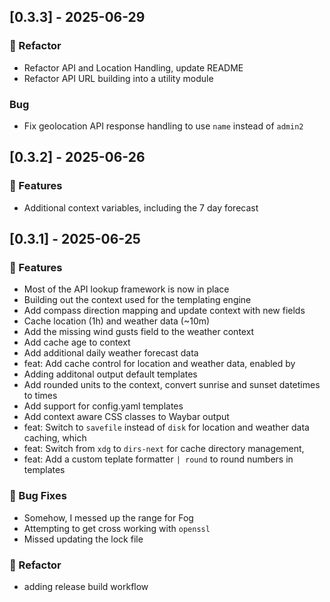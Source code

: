 ## [0.3.3] - 2025-06-29

### 🚜 Refactor

* Refactor API and Location Handling, update README
* Refactor API URL building into a utility module
### Bug

* Fix geolocation API response handling to use `name` instead of `admin2`
## [0.3.2] - 2025-06-26

### 🚀 Features

* Additional context variables, including the 7 day forecast
## [0.3.1] - 2025-06-25

### 🚀 Features

* Most of the API lookup framework is now in place
* Building out the context used for the templating engine
* Add compass direction mapping and update context with new fields
* Cache location (1h) and weather data (~10m)
* Add the missing wind gusts field to the weather context
* Add cache age to context
* Add additional daily weather forecast data
* feat: Add cache control for location and weather data, enabled by
* Adding additonal output default templates
* Add rounded units to the context, convert sunrise and sunset datetimes to times
* Add support for config.yaml templates
* Add context aware CSS classes to Waybar output
* feat: Switch to `savefile` instead of `disk` for location and weather data caching, which
* feat: Switch from `xdg` to `dirs-next` for cache directory management,
* feat: Add a custom teplate formatter `| round` to round numbers in templates
### 🐛 Bug Fixes

* Somehow, I messed up the range for Fog
* Attempting to get cross working with `openssl`
* Missed updating the lock file
### 🚜 Refactor

* adding release build workflow
